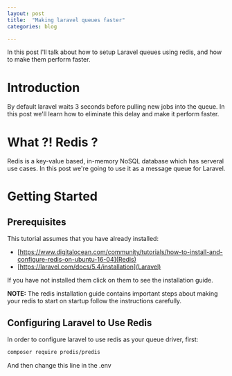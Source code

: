 ```yaml
---
layout: post
title:  "Making laravel queues faster"
categories: blog

---
```


In this post I'll talk about how to setup Laravel queues using redis, and how
to make them perform faster.

# Introduction
By default laravel waits 3 seconds before pulling new jobs into the queue. In
this post we'll learn how to eliminate this delay and make it perform faster.

# What ?! Redis ?
Redis is a key-value based, in-memory NoSQL database which has serveral use 
cases. In this post we're going to use it as a message queue for Laravel.

# Getting Started

## Prerequisites

This tutorial assumes that you have already installed:

* [https://www.digitalocean.com/community/tutorials/how-to-install-and-configure-redis-on-ubuntu-16-04](Redis)
* [https://laravel.com/docs/5.4/installation](Laravel)

If you have not installed them click on them to see the installation guide.

**NOTE:** The redis installation guide contains important steps about making
your redis to start on startup follow the instructions carefully.

## Configuring Laravel to Use Redis

In order to configure laravel to use redis as your queue driver, 
first:

```sh
composer require predis/predis
```

And then change this line in the .env

```sh
```

